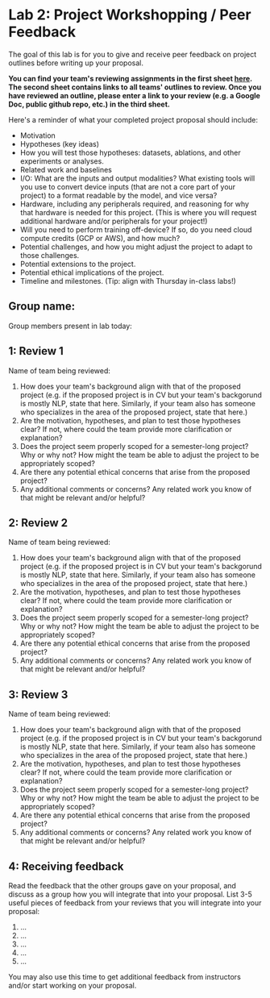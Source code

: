 Lab 2: Project Workshopping / Peer Feedback
===
The goal of this lab is for you to give and receive peer feedback on project outlines before writing up your proposal. 

**You can find your team's reviewing assignments in the first sheet [here](https://docs.google.com/spreadsheets/d/1_pw_lYkFutMjuL1_j6RdxNyQlj7LvF_f5eEKr1Qm-w0/edit?usp=sharing). The second sheet contains links to all teams' outlines to review. Once you have reviewed an outline, please enter a link to your review (e.g. a Google Doc, public github repo, etc.) in the third sheet.**


Here's a reminder of what your completed project proposal should include:
- Motivation
- Hypotheses (key ideas)
- How you will test those hypotheses: datasets, ablations, and other experiments or analyses.
- Related work and baselines
- I/O: What are the inputs and output modalities? What existing tools will you use to convert device inputs (that are not a core part of your project) to a format readable by the model, and vice versa?
- Hardware, including any peripherals required, and reasoning for why that hardware is needed for this project. (This is where you will request additional hardware and/or peripherals for your project!)
- Will you need to perform training off-device? If so, do you need cloud compute credits (GCP or AWS), and how much?
- Potential challenges, and how you might adjust the project to adapt to those challenges.
- Potential extensions to the project.
- Potential ethical implications of the project.
- Timeline and milestones. (Tip: align with Thursday in-class labs!)

Group name:
---
Group members present in lab today:

1: Review 1
----
Name of team being reviewed: 
1. How does your team's background align with that of the proposed project (e.g. if the proposed project is in CV but your team's backgorund is mostly NLP, state that here. Similarly, if your team also has someone who specializes in the area of the proposed project, state that here.)
2. Are the motivation, hypotheses, and plan to test those hypotheses clear? If not, where could the team provide more clarification or explanation? 
3. Does the project seem properly scoped for a semester-long project? Why or why not? How might the team be able to adjust the project to be appropriately scoped?
4. Are there any potential ethical concerns that arise from the proposed project? 
5. Any additional comments or concerns? Any related work you know of that might be relevant and/or helpful?

2: Review 2
----
Name of team being reviewed: 
1. How does your team's background align with that of the proposed project (e.g. if the proposed project is in CV but your team's backgorund is mostly NLP, state that here. Similarly, if your team also has someone who specializes in the area of the proposed project, state that here.)
2. Are the motivation, hypotheses, and plan to test those hypotheses clear? If not, where could the team provide more clarification or explanation? 
3. Does the project seem properly scoped for a semester-long project? Why or why not? How might the team be able to adjust the project to be appropriately scoped?
4. Are there any potential ethical concerns that arise from the proposed project? 
5. Any additional comments or concerns? Any related work you know of that might be relevant and/or helpful?

3: Review 3
----
Name of team being reviewed: 
1. How does your team's background align with that of the proposed project (e.g. if the proposed project is in CV but your team's backgorund is mostly NLP, state that here. Similarly, if your team also has someone who specializes in the area of the proposed project, state that here.)
2. Are the motivation, hypotheses, and plan to test those hypotheses clear? If not, where could the team provide more clarification or explanation? 
3. Does the project seem properly scoped for a semester-long project? Why or why not? How might the team be able to adjust the project to be appropriately scoped?
4. Are there any potential ethical concerns that arise from the proposed project? 
5. Any additional comments or concerns? Any related work you know of that might be relevant and/or helpful?

4: Receiving feedback
----
Read the feedback that the other groups gave on your proposal, and discuss as a group how you will integrate that into your proposal. List 3-5 useful pieces of feedback from your reviews that you will integrate into your proposal:
1. ...
2. ...
3. ...
4. ...
5. ...

You may also use this time to get additional feedback from instructors and/or start working on your proposal.


